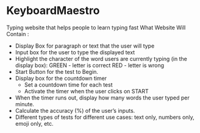 # KeyboardMaestro
Typing website that helps people to learn typing fast
What Website Will Contain :
- Display Box for paragraph or text that the user will type
- Input box for the user to type the displayed text
- Highlight the character of the word users are currently typing (in the display box):
    GREEN - letter is correct
    RED - letter is wrong
- Start Button for the test to Begin.
- Display box for the countdown timer
    * Set a countdown time for each test
    * Activate the timer when the user clicks on START
- When the timer runs out, display how many words the user typed per minute.
- Calculate the accuracy (%) of the user’s inputs.
- Different types of tests for different use cases: text only, numbers only, emoji only, etc.
